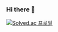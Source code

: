 ### Hi there 👋

[![Solved.ac
프로필](http://mazassumnida.wtf/api/v2/generate_badge?boj=gs22059)](https://solved.ac/gs22059)

<!--
**Annyeong-One/Annyeong-One** is a ✨ _special_ ✨ repository because its `README.md` (this file) appears on your GitHub profile.

Here are some ideas to get you started:

- 🔭 I’m currently working on ...
- 🌱 I’m currently learning ...
- 👯 I’m looking to collaborate on ...
- 🤔 I’m looking for help with ...
- 💬 Ask me about ...
- 📫 How to reach me: ...
- 😄 Pronouns: ...
- ⚡ Fun fact: ...
-->
